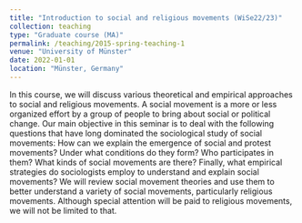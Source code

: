 ```yaml
---
title: "Introduction to social and religious movements (WiSe22/23)"
collection: teaching
type: "Graduate course (MA)"
permalink: /teaching/2015-spring-teaching-1
venue: "University of Münster"
date: 2022-01-01
location: "Münster, Germany"
---
```


In this course, we will discuss various theoretical and empirical approaches to social and religious movements. A social movement is a more or less organized effort by a group of people to bring about social or political change. Our main objective in this seminar is to deal with the following questions that have long dominated the sociological study of social movements: How can we explain the emergence of social and protest movements? Under what conditions do they form? Who participates in them? What kinds of social movements are there? Finally, what empirical strategies do sociologists employ to understand and explain social movements? We will review social movement theories and use them to better understand a variety of social movements, particularly religious movements. Although special attention will be paid to religious movements, we will not be limited to that.

